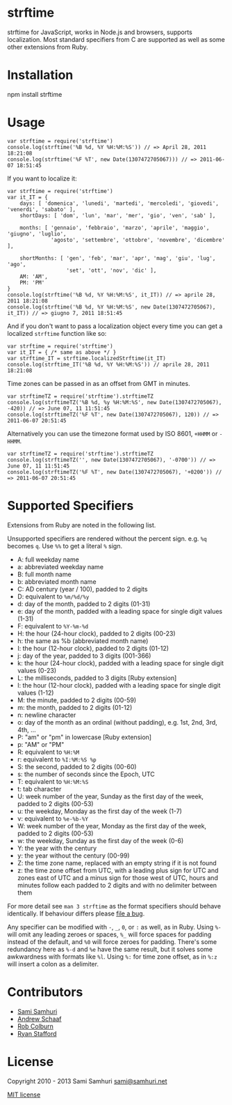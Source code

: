 strftime
========

strftime for JavaScript, works in Node.js and browsers, supports localization.
Most standard specifiers from C are supported as well as some other extensions
from Ruby.


Installation
============

npm install strftime


Usage
=====

    var strftime = require('strftime')
    console.log(strftime('%B %d, %Y %H:%M:%S')) // => April 28, 2011 18:21:08
    console.log(strftime('%F %T', new Date(1307472705067))) // => 2011-06-07 18:51:45


If you want to localize it:

    var strftime = require('strftime')
    var it_IT = {
        days: [ 'domenica', 'lunedi', 'martedi', 'mercoledi', 'giovedi', 'venerdi', 'sabato' ],
        shortDays: [ 'dom', 'lun', 'mar', 'mer', 'gio', 'ven', 'sab' ],

        months: [ 'gennaio', 'febbraio', 'marzo', 'aprile', 'maggio', 'giugno', 'luglio',
                  'agosto', 'settembre', 'ottobre', 'novembre', 'dicembre' ],

        shortMonths: [ 'gen', 'feb', 'mar', 'apr', 'mag', 'giu', 'lug', 'ago',
                       'set', 'ott', 'nov', 'dic' ],
        AM: 'AM',
        PM: 'PM'
    }
    console.log(strftime('%B %d, %Y %H:%M:%S', it_IT)) // => aprile 28, 2011 18:21:08
    console.log(strftime('%B %d, %Y %H:%M:%S', new Date(1307472705067), it_IT)) // => giugno 7, 2011 18:51:45

And if you don't want to pass a localization object every time you can get a localized `strftime` function like so:

    var strftime = require('strftime')
    var it_IT = { /* same as above */ }
    var strftime_IT = strftime.localizedStrftime(it_IT)
    console.log(strftime_IT('%B %d, %Y %H:%M:%S')) // aprile 28, 2011 18:21:08


Time zones can be passed in as an offset from GMT in minutes.

    var strftimeTZ = require('strftime').strftimeTZ
    console.log(strftimeTZ('%B %d, %y %H:%M:%S', new Date(1307472705067), -420)) // => June 07, 11 11:51:45
    console.log(strftimeTZ('%F %T', new Date(1307472705067), 120)) // => 2011-06-07 20:51:45


Alternatively you can use the timezone format used by ISO 8601, `+HHMM` or `-HHMM`.

    var strftimeTZ = require('strftime').strftimeTZ
    console.log(strftimeTZ('', new Date(1307472705067), '-0700')) // => June 07, 11 11:51:45
    console.log(strftimeTZ('%F %T', new Date(1307472705067), '+0200')) // => 2011-06-07 20:51:45


Supported Specifiers
====================

Extensions from Ruby are noted in the following list.

Unsupported specifiers are rendered without the percent sign.
e.g. `%q` becomes `q`. Use `%%` to get a literal `%` sign.

- A: full weekday name
- a: abbreviated weekday name
- B: full month name
- b: abbreviated month name
- C: AD century (year / 100), padded to 2 digits
- D: equivalent to `%m/%d/%y`
- d: day of the month, padded to 2 digits (01-31)
- e: day of the month, padded with a leading space for single digit values (1-31)
- F: equivalent to `%Y-%m-%d`
- H: the hour (24-hour clock), padded to 2 digits (00-23)
- h: the same as %b (abbreviated month name)
- I: the hour (12-hour clock), padded to 2 digits (01-12)
- j: day of the year, padded to 3 digits (001-366)
- k: the hour (24-hour clock), padded with a leading space for single digit values (0-23)
- L: the milliseconds, padded to 3 digits [Ruby extension]
- l: the hour (12-hour clock), padded with a leading space for single digit values (1-12)
- M: the minute, padded to 2 digits (00-59)
- m: the month, padded to 2 digits (01-12)
- n: newline character
- o: day of the month as an ordinal (without padding), e.g. 1st, 2nd, 3rd, 4th, ...
- P: "am" or "pm" in lowercase [Ruby extension]
- p: "AM" or "PM"
- R: equivalent to `%H:%M`
- r: equivalent to `%I:%M:%S %p`
- S: the second, padded to 2 digits (00-60)
- s: the number of seconds since the Epoch, UTC
- T: equivalent to `%H:%M:%S`
- t: tab character
- U: week number of the year, Sunday as the first day of the week, padded to 2 digits (00-53)
- u: the weekday, Monday as the first day of the week (1-7)
- v: equivalent to `%e-%b-%Y`
- W: week number of the year, Monday as the first day of the week, padded to 2 digits (00-53)
- w: the weekday, Sunday as the first day of the week (0-6)
- Y: the year with the century
- y: the year without the century (00-99)
- Z: the time zone name, replaced with an empty string if it is not found
- z: the time zone offset from UTC, with a leading plus sign for UTC and zones east
     of UTC and a minus sign for those west of UTC, hours and minutes follow each
     padded to 2 digits and with no delimiter between them

For more detail see `man 3 strftime` as the format specifiers should behave
identically. If behaviour differs please [file a bug](https://github.com/samsonjs/strftime/issues/new).

Any specifier can be modified with `-`, `_`, `0`, or `:` as well, as in Ruby.
Using `%-` will omit any leading zeroes or spaces, `%_` will force spaces
for padding instead of the default, and `%0` will force zeroes for padding.
There's some redundancy here as `%-d` and `%e` have the same result, but it
solves some awkwardness with formats like `%l`. Using `%:` for time zone offset,
as in `%:z` will insert a colon as a delimiter.

Contributors
============

* [Sami Samhuri](https://github.com/samsonjs)
* [Andrew Schaaf](https://github.com/andrewschaaf)
* [Rob Colburn](https://github.com/robcolburn)
* [Ryan Stafford](https://github.com/ryanstafford)


License
=======

Copyright 2010 - 2013 Sami Samhuri sami@samhuri.net

[MIT license](http://sjs.mit-license.org)

